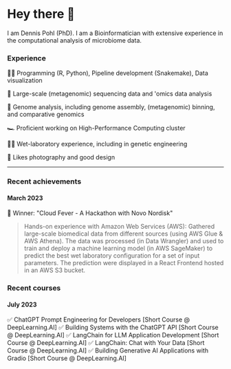 # Hey there 👋

I am Dennis Pohl (PhD). I am a Bioinformatician with extensive experience in the computational analysis of microbiome data.

### Experience

👨‍💻 Programming (R, Python), Pipeline development (Snakemake), Data visualization

🧬 Large-scale (metagenomic) sequencing data and 'omics data analysis

🦠 Genome analysis, including genome assembly, (metagenomic) binning, and comparative genomics

🏎️ Proficient working on High-Performance Computing cluster

👨‍🔬 Wet-laboratory experience, including in genetic engineering

📸 Likes photography and good design

---
### Recent achievements
#### March 2023
🥇 Winner: "Cloud Fever - A Hackathon with Novo Nordisk"
> Hands-on experience with Amazon Web Services (AWS): Gathered large-scale biomedical data from different sources (using AWS Glue & AWS Athena). The data was processed (in Data Wrangler) and used to train and deploy a machine learning model (in AWS SageMaker) to predict the best wet laboratory configuration for a set of input parameters. The prediction were displayed in a React Frontend hosted in an AWS S3 bucket.

### Recent courses
#### July 2023
✅ ChatGPT Prompt Engineering for Developers [Short Course @ DeepLearning.AI]
✅ Building Systems with the ChatGPT API [Short Course @ DeepLearning.AI]
✅ LangChain for LLM Application Development [Short Course @ DeepLearning.AI]
✅ LangChain: Chat with Your Data [Short Course @ DeepLearning.AI]
✅ Building Generative AI Applications with Gradio [Short Course @ DeepLearning.AI]